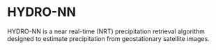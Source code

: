 # HYDRO-NN

HYDRO-NN is a near real-time (NRT) precipitation retrieval algorithm designed
to estimate precipitation from geostationary satellite images.
